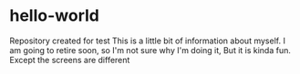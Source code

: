 # hello-world
Repository created for test
This is a little bit of information about myself.
I am going to retire soon, so I'm not sure why I'm doing it,
But it is kinda fun.  Except the screens are different

